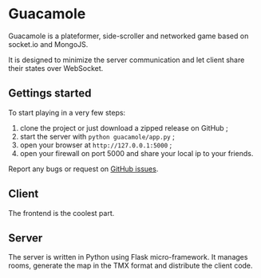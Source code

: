 Guacamole
=========
Guacamole is a plateformer, side-scroller and networked game based on socket.io
and MongoJS.

It is designed to minimize the server communication and let client share their
states over WebSocket.

Gettings started
----------------
To start playing in a very few steps:

1. clone the project or just download a zipped release on GitHub ;
2. start the server with `python guacamole/app.py` ;
3. open your browser at `http://127.0.0.1:5000` ;
4. open your firewall on port 5000 and share your local ip to your friends.

Report any bugs or request on [GitHub issues]().

Client
--------
The frontend is the coolest part.

Server
-------
The server is written in Python using Flask micro-framework. It manages rooms,
generate the map in the TMX format and distribute the client code.

